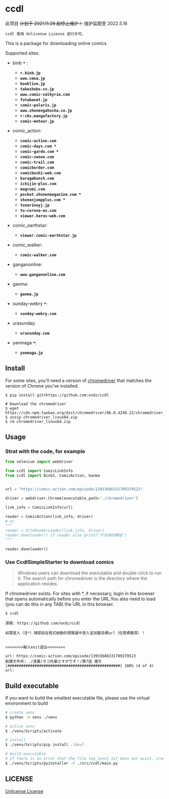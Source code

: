 # ccdl

此项目 ~~计划于 2021.11.28 起停止维护！~~ 维护延期至 2022.5.16


```
ccdl 使用 Unlicense License 进行许可。
```

This is a package for downloading online comics.

Supported sites:

+ binb **`*`** :
  + **`r.binb.jp`**
  + **`www.cmoa.jp`**
  + **`booklive.jp`**
  + **`takeshobo.co.jp`**
  + **`www.comic-valkyrie.com`**
  + **`futabanet.jp`**
  + **`comic-polaris.jp`**
  + **`www.shonengahosha.co.jp`**
  + **`r-cbs.mangafactory.jp`**
  + **`comic-meteor.jp`**

+ comic_action:
  + **`comic-action.com`**
  + **`comic-days.com *`**
  + **`comic-gardo.com *`**
  + **`comic-zenon.com`**
  + **`comic-trail.com`**
  + **`comicborder.com`**
  + **`comicbushi-web.com`**
  + **`kuragebunch.com`**
  + **`ichijin-plus.com`**
  + **`magcomi.com`**
  + **`pocket.shonenmagazine.com *`**
  + **`shonenjumpplus.com *`**
  + **`tonarinoyj.jp`**
  + **`to-corona-ex.com`**
  + **`viewer.heros-web.com`**

+ comic_earthstar:
  + **`viewer.comic-earthstar.jp`**

+ comic_walker:
  + **`comic-walker.com`**

+ ganganonline:
  + **`www.ganganonline.com`**

+ ganma:
  + **`ganma.jp`**

+ sunday-webry **`*`**:
  + **`sunday-webry.com`**

+ urasunday:
  + **`urasunday.com`**

+ yanmaga **`*`**:
  + **`yanmaga.jp`**

## Install

For some sites, you'll need a version of [chromedriver](http://npm.taobao.org/mirrors/chromedriver/) that matches the version of Chrome you've installed.

```shellsession
$ pip install git+https://github.com:oxdz/ccdl

# Download the chromedriver
$ wget https://cdn.npm.taobao.org/dist/chromedriver/86.0.4240.22/chromedriver_linux64.zip
$ unzip chromedriver_linux64.zip
$ rm chromedriver_linux64.zip
```

## Usage

### Strat with the code, for example

```python
from selenium import webdriver

from ccdl import ComicLinkInfo
from ccdl import Binb2, ComicAction, Ganma


url = "https://comic-action.com/episode/13933686331709379523"

driver = webdriver.Chrome(executable_path='./chromedriver')

link_info = ComicLinkInfo(url)

reader = ComicAction(link_info, driver)
# or
"""
reader = SiteReaderLoader(link_info, driver)
reader.downloader() if reader else print("不支持的網站")
"""

reader.downloader()
```

### Use CcdlSimpleStarter to download comics

> Windows users can download the executable and double-click to run it.
> The search path for chromedriver is the directory where the application resides.

If chromedriver exists: For sites with \*, if necessary, login in the browser that opens automatically before you enter the URL.You also need to load (you can do this in any TAB) the URL in this browser.

```shellsession
$ ccdl

源碼: https://github.com/oxdz/ccdl

如需登入（含*）請提前在程式啟動的瀏覽器中登入並加載目標url（任意標籤頁）！


>>>>>>>>輸入exit退出<<<<<<<<

url: https://comic-action.com/episode/13933686331709379523
創建文件夾: ./漫畫/ネコ先輩さすがです！/第7話 寝方
|##################################################| 100% (4 of 4)
url:
```

## Build executable

If you want to build the smallest executable file, please use the virtual environment to build

```sh
# create venv
$ python -m venv ./venv

# active venv
$ ./venv/Scripts/activate

# install
$ ./venv/Scripts/pip install .[dev]

# build executable
# If there is an error that the file top_level.txt does not exist, create a new one
$ ./venv/Scripts/pyinstaller -F ./src/ccdl/main.py
```

## LICENSE

[Unlicense License](https://github.com/oxdz/ccdl/blob/master/LICENSE)
